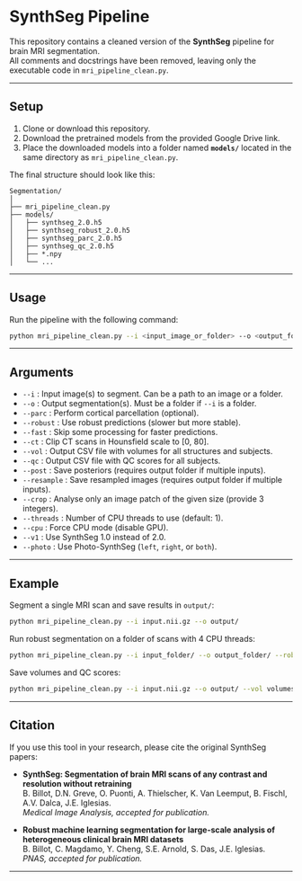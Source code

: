# SynthSeg Pipeline

This repository contains a cleaned version of the **SynthSeg** pipeline for brain MRI segmentation.  
All comments and docstrings have been removed, leaving only the executable code in `mri_pipeline_clean.py`.

---

## Setup

1. Clone or download this repository.
2. Download the pretrained models from the provided Google Drive link.
3. Place the downloaded models into a folder named **`models/`** located in the same directory as `mri_pipeline_clean.py`.

The final structure should look like this:
```
Segmentation/
│
├── mri_pipeline_clean.py
├── models/
│   ├── synthseg_2.0.h5
│   ├── synthseg_robust_2.0.h5
│   ├── synthseg_parc_2.0.h5
│   ├── synthseg_qc_2.0.h5
│   ├── *.npy
│   └── ...
```

---

## Usage

Run the pipeline with the following command:

```bash
python mri_pipeline_clean.py --i <input_image_or_folder> --o <output_folder> [options]
```

---

## Arguments

- `--i` : Input image(s) to segment. Can be a path to an image or a folder.
- `--o` : Output segmentation(s). Must be a folder if `--i` is a folder.
- `--parc` : Perform cortical parcellation (optional).
- `--robust` : Use robust predictions (slower but more stable).
- `--fast` : Skip some processing for faster predictions.
- `--ct` : Clip CT scans in Hounsfield scale to [0, 80].
- `--vol` : Output CSV file with volumes for all structures and subjects.
- `--qc` : Output CSV file with QC scores for all subjects.
- `--post` : Save posteriors (requires output folder if multiple inputs).
- `--resample` : Save resampled images (requires output folder if multiple inputs).
- `--crop` : Analyse only an image patch of the given size (provide 3 integers).
- `--threads` : Number of CPU threads to use (default: 1).
- `--cpu` : Force CPU mode (disable GPU).
- `--v1` : Use SynthSeg 1.0 instead of 2.0.
- `--photo` : Use Photo-SynthSeg (`left`, `right`, or `both`).

---

## Example

Segment a single MRI scan and save results in `output/`:

```bash
python mri_pipeline_clean.py --i input.nii.gz --o output/
```

Run robust segmentation on a folder of scans with 4 CPU threads:

```bash
python mri_pipeline_clean.py --i input_folder/ --o output_folder/ --robust --threads 4 --cpu
```

Save volumes and QC scores:

```bash
python mri_pipeline_clean.py --i input.nii.gz --o output/ --vol volumes.csv --qc qc_scores.csv
```

---

## Citation

If you use this tool in your research, please cite the original SynthSeg papers:

- **SynthSeg: Segmentation of brain MRI scans of any contrast and resolution without retraining**  
  B. Billot, D.N. Greve, O. Puonti, A. Thielscher, K. Van Leemput, B. Fischl, A.V. Dalca, J.E. Iglesias.  
  *Medical Image Analysis, accepted for publication.*

- **Robust machine learning segmentation for large-scale analysis of heterogeneous clinical brain MRI datasets**  
  B. Billot, C. Magdamo, Y. Cheng, S.E. Arnold, S. Das, J.E. Iglesias.  
  *PNAS, accepted for publication.*

---
